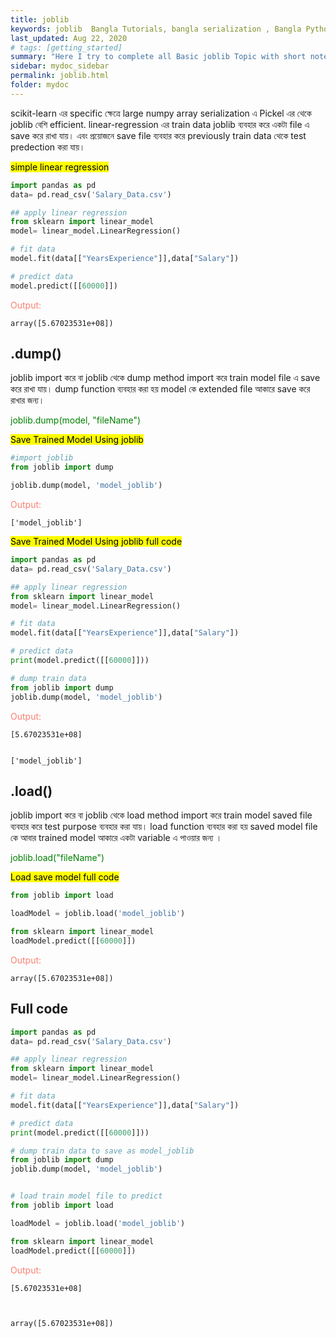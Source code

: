 ```yaml
---
title: joblib
keywords: joblib  Bangla Tutorials, bangla serialization , Bangla Python, Blog Bangla, Monad wizard
last_updated: Aug 22, 2020
# tags: [getting_started]
summary: "Here I try to complete all Basic joblib Topic with short note. "
sidebar: mydoc_sidebar
permalink: joblib.html
folder: mydoc
---
```




scikit-learn এর specific ক্ষেত্রে large numpy array serialization এ Pickel এর থেকে joblib বেশি efficient. linear-regression এর train data joblib ব্যবহার করে একটা file এ save করে রাখা যায়। এবং প্রয়োজনে save file ব্যবহার করে previously train data থেকে test predection করা যায়। 

<mark> simple linear regression </mark>


```python
import pandas as pd
data= pd.read_csv('Salary_Data.csv')

## apply linear regression 
from sklearn import linear_model
model= linear_model.LinearRegression()

# fit data
model.fit(data[["YearsExperience"]],data["Salary"])

# predict data
model.predict([[60000]])
```



<font color="Salmon"> Output: </font> 



    array([5.67023531e+08])



## .dump()

joblib import করে বা joblib থেকে dump method import করে train model file এ save করে রাখা যায়।
dump function ব্যবহার করা হয় model কে extended file আকারে save করে রাখার জন্য। 

<font color="green"> joblib.dump(model, "fileName") </font> 

<mark> Save Trained Model Using joblib </mark>


```python
#import joblib
from joblib import dump

joblib.dump(model, 'model_joblib')

```




<font color="Salmon"> Output: </font> 






    ['model_joblib']



<mark> Save Trained Model Using joblib full code </mark>


```python
import pandas as pd
data= pd.read_csv('Salary_Data.csv')

## apply linear regression 
from sklearn import linear_model
model= linear_model.LinearRegression()

# fit data
model.fit(data[["YearsExperience"]],data["Salary"])

# predict data
print(model.predict([[60000]]))

# dump train data 
from joblib import dump
joblib.dump(model, 'model_joblib')


```




<font color="Salmon"> Output: </font> 





    [5.67023531e+08]


    ['model_joblib']



## .load() 

joblib import করে বা joblib থেকে load method import করে train model saved file ব্যবহার করে test purpose ব্যবহার করা যায়। load function ব্যবহার করা হয় saved model file কে আবার trained model আকারে একটা variable এ পাওয়ার জন্য ।

<font color="green"> joblib.load("fileName") </font> 

<mark> Load save model full code</mark>


```python
from joblib import load

loadModel = joblib.load('model_joblib')

from sklearn import linear_model
loadModel.predict([[60000]])
```




<font color="Salmon"> Output: </font> 




    array([5.67023531e+08])



## Full code 


```python
import pandas as pd
data= pd.read_csv('Salary_Data.csv')

## apply linear regression 
from sklearn import linear_model
model= linear_model.LinearRegression()

# fit data
model.fit(data[["YearsExperience"]],data["Salary"])

# predict data
print(model.predict([[60000]]))

# dump train data to save as model_joblib
from joblib import dump
joblib.dump(model, 'model_joblib')


# load train model file to predict
from joblib import load

loadModel = joblib.load('model_joblib')

from sklearn import linear_model
loadModel.predict([[60000]])
```




<font color="Salmon"> Output: </font> 





    [5.67023531e+08]



    array([5.67023531e+08])






